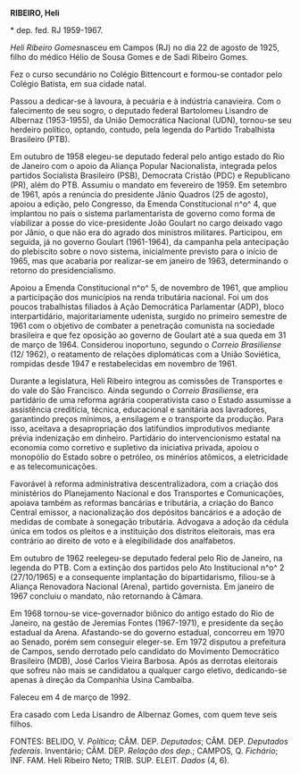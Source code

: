 **RIBEIRO, Heli**

\* dep. fed. RJ 1959-1967.

*Heli Ribeiro Gomes*nasceu em Campos (RJ) no dia 22 de agosto de 1925,
filho do médico Hélio de Sousa Gomes e de Sadi Ribeiro Gomes.

Fez o curso secundário no Colégio Bittencourt e formou-se contador pelo
Colégio Batista, em sua cidade natal.

Passou a dedicar-se à lavoura, à pecuária e à indústria canavieira. Com
o falecimento de seu sogro, o deputado federal Bartolomeu Lisandro de
Albernaz (1953-1955), da União Democrática Nacional (UDN), tornou-se seu
herdeiro político, optando, contudo, pela legenda do Partido Trabalhista
Brasileiro (PTB).

Em outubro de 1958 elegeu-se deputado federal pelo antigo estado do Rio
de Janeiro com o apoio da Aliança Popular Nacionalista, integrada pelos
partidos Socialista Brasileiro (PSB), Democrata Cristão (PDC) e
Republicano (PR), além do PTB. Assumiu o mandato em fevereiro de 1959.
Em setembro de 1961, após a renúncia do presidente Jânio Quadros (25 de
agosto), apoiou a edição, pelo Congresso, da Emenda Constitucional n^o^
4, que implantou no país o sistema parlamentarista de governo como forma
de viabilizar a posse do vice-presidente João Goulart no cargo deixado
vago por Jânio, o que não era do agrado dos ministros militares.
Participou, em seguida, já no governo Goulart (1961-1964), da campanha
pela antecipação do plebiscito sobre o novo sistema, inicialmente
previsto para o início de 1965, mas que acabaria por realizar-se em
janeiro de 1963, determinando o retorno do presidencialismo.

Apoiou a Emenda Constitucional n^o^ 5, de novembro de 1961, que ampliou
a participação dos municípios na renda tributária nacional. Foi um dos
poucos trabalhistas filiados à Ação Democrática Parlamentar (ADP), bloco
interpartidário, majoritariamente udenista, surgido no primeiro semestre
de 1961 com o objetivo de combater a penetração comunista na sociedade
brasileira e que fez oposição ao governo de Goulart até a sua queda em
31 de março de 1964. Considerou inoportuno, segundo o *Correio
Brasiliense* (12/ 1962), o reatamento de relações diplomáticas com a
União Soviética, rompidas desde 1947 e restabelecidas em novembro de
1961.

Durante a legislatura, Heli Ribeiro integrou as comissões de Transportes
e do vale do São Francisco. Ainda segundo o *Correio Brasiliense*, era
partidário de uma reforma agrária cooperativista caso o Estado assumisse
a assistência creditícia, técnica, educacional e sanitária aos
lavradores, garantindo preços mínimos, a ensilagem e o transporte da
produção. Para isso, aceitava a desapropriação dos latifúndios
improdutivos mediante prévia indenização em dinheiro. Partidário do
intervencionismo estatal na economia como corretivo e supletivo da
iniciativa privada, apoiou o monopólio do Estado sobre o petróleo, os
minérios atômicos, a eletricidade e as telecomunicações.

Favorável à reforma administrativa descentralizadora, com a criação dos
ministérios do Planejamento Nacional e dos Transportes e Comunicações,
apoiava também as reformas bancárias e tributária, a criação do Banco
Central emissor, a nacionalização dos depósitos bancários e a adoção de
medidas de combate à sonegação tributária. Advogava a adoção da cédula
única em todos os pleitos e a instituição dos distritos eleitorais, mas
era contrário ao direito de voto e à elegibilidade dos analfabetos.

Em outubro de 1962 reelegeu-se deputado federal pelo Rio de Janeiro, na
legenda do PTB. Com a extinção dos partidos pelo Ato Institucional n^o^
2 (27/10/1965) e a consequente implantação do bipartidarismo, filiou-se
à Aliança Renovadora Nacional (Arena), partido governista. Em janeiro de
1967 concluiu o mandato, não retornando à Câmara.

Em 1968 tornou-se vice-governador biônico do antigo estado do Rio de
Janeiro, na gestão de Jeremias Fontes (1967-1971), e presidente da seção
estadual da Arena. Afastando-se do governo estadual, concorreu em 1970
ao Senado, porém sem conseguir eleger-se. Em 1972 disputou a prefeitura
de Campos, sendo derrotado pelo candidato do Movimento Democrático
Brasileiro (MDB), José Carlos Vieira Barbosa. Após as derrotas
eleitorais que sofreu não mais se candidatou a qualquer cargo eletivo,
dedicando-se apenas à direção da Companhia Usina Cambaíba.

Faleceu em 4 de março de 1992.

Era casado com Leda Lisandro de Albernaz Gomes, com quem teve seis
filhos.

FONTES: BELIDO, V. *Política*; CÂM. DEP. *Deputados*; CÂM. DEP.
*Deputados federais*. Inventário; CÂM. DEP. *Relação dos dep*.; CAMPOS,
Q. *Fichário*; INF. FAM. Heli Ribeiro Neto; TRIB. SUP. ELEIT. *Dados*
(4, 6).
